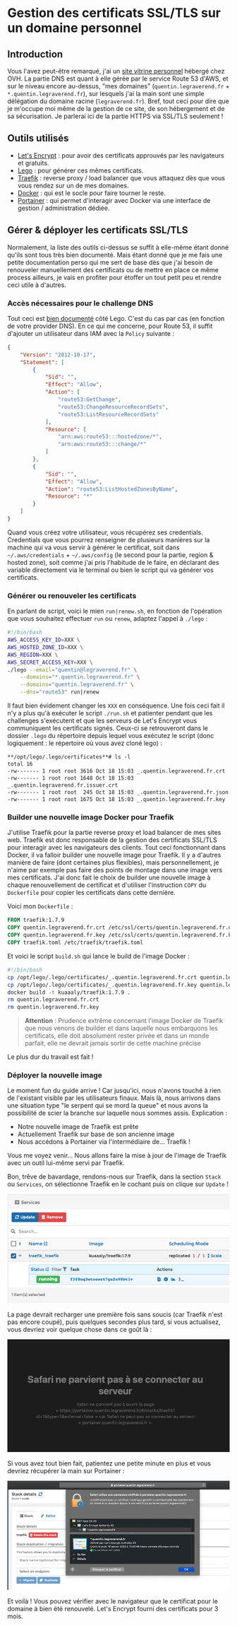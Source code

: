 # Gestion des certificats SSL/TLS sur un domaine personnel

## Introduction
Vous l'avez peut-être remarqué, j'ai un [site vitrine personnel](https://quentin.legraverend.fr) hébergé chez OVH. La partie DNS est quant à elle gérée par le service Route 53 d'AWS, et sur le niveau encore au-dessus, "mes domaines" (`quentin.legraverend.fr` + `*.quentin.legraverend.fr`), sur lesquels j'ai la main sont une simple délégation du domaine racine (`legraverend.fr`). Bref, tout ceci pour dire que je m'occupe moi même de la gestion de ce site, de son hébergement et de sa sécurisation. Je parlerai ici de la partie HTTPS via SSL/TLS seulement !

## Outils utilisés
- [Let's Encrypt](https://letsencrypt.org/fr/) : pour avoir des certificats approuvés par les navigateurs et gratuits.
- [Lego](https://github.com/go-acme/lego) : pour générer ces mêmes certificats.
- [Traefik](https://traefik.io) : reverse proxy / load balancer que vous attaquez dès que vous vous rendez sur un de mes domaines.
- [Docker](https://www.docker.com) : qui est le socle pour faire tourner le reste.
- [Portainer](https://www.portainer.io) : qui permet d'interagir avec Docker via une interface de gestion / administration dédiée.

## Gérer & déployer les certificats SSL/TLS
Normalement, la liste des outils ci-dessus se suffit à elle-même étant donné qu'ils sont tous très bien documenté. Mais étant donné que je me fais une petite documentation perso qui me sert de base dès que j'ai besoin de renouveler manuellement des certificats ou de mettre en place ce même process ailleurs, je vais en profiter pour étoffer un tout petit peu et rendre ceci utile à d'autres.

### Accès nécessaires pour le challenge DNS
Tout ceci est [bien documenté](https://github.com/go-acme/lego#dns-providers) côté Lego. C'est du cas par cas (en fonction de votre provider DNS). En ce qui me concerne, pour Route 53, il suffit d'ajouter un utilisateur dans IAM avec la `Policy` suivante :
```json
{
    "Version": "2012-10-17",
    "Statement": [
        {
            "Sid": "",
            "Effect": "Allow",
            "Action": [
                "route53:GetChange",
                "route53:ChangeResourceRecordSets",
                "route53:ListResourceRecordSets"
            ],
            "Resource": [
                "arn:aws:route53:::hostedzone/*",
                "arn:aws:route53:::change/*"
            ]
        },
        {
            "Sid": "",
            "Effect": "Allow",
            "Action": "route53:ListHostedZonesByName",
            "Resource": "*"
        }
    ]
}
```
Quand vous créez votre utilisateur, vous récupérez ses credentials. Credentials que vous pourrez renseigner de plusieurs manières sur la machine qui va vous servir à générer le certificat, soit dans `~/.aws/credentials` + `~/.aws/config` (le second pour la partie, region & hosted zone), soit comme j'ai pris l'habitude de le faire, en déclarant des variable directement via le terminal ou bien le script qui va générer vos certificats.

### Générer ou renouveler les certificats

En parlant de script, voici le mien `run|renew.sh`, en fonction de l'opération que vous souhaitez effectuer `run` ou `renew`, adaptez l'appel à `./lego` :
```bash
#!/bin/bash
AWS_ACCESS_KEY_ID=XXX \
AWS_HOSTED_ZONE_ID=XXX \
AWS_REGION=XXX \
AWS_SECRET_ACCESS_KEY=XXX \
./lego --email="quentin@legraverend.fr" \
    --domains="*.quentin.legraverend.fr" \
    --domains="quentin.legraverend.fr" \
	--dns="route53" run|renew
```
Il faut bien évidement changer les `XXX` en conséquence. Une fois ceci fait il n'y a plus qu'à exécuter le script `./run.sh` et patienter pendant que les challenges s'exécutent et que les serveurs de Let's Encrypt vous communiquent les certificats signés. Ceux-ci se retrouveront dans le dossier `.lego` du répertoire depuis lequel vous exécutez le script (donc logiquement : le répertoire où vous avez cloné lego) :
```
**/opt/lego/.lego/certificates**# ls -l	
total 16
-rw------- 1 root root 3616 Oct 18 15:03 _.quentin.legraverend.fr.crt
-rw------- 1 root root 1648 Oct 18 15:03 _.quentin.legraverend.fr.issuer.crt
-rw------- 1 root root  245 Oct 18 15:03 _.quentin.legraverend.fr.json
-rw------- 1 root root 1675 Oct 18 15:03 _.quentin.legraverend.fr.key
```

### Builder une nouvelle image Docker pour Traefik

J'utilise Traefik pour la partie reverse proxy et load balancer de mes sites web. Traefik est donc responsable de la gestion des certificats SSL/TLS pour interagir avec les navigateurs des clients. Tout ceci fonctionnant dans Docker, il va falloir builder une nouvelle image pour Traefik.
Il y a d'autres manière de faire (dont certaines plus flexibles), mais personnellement, je n'aime par exemple pas faire des points de montage dans une image vers mes certificats. J'ai donc fait le choix de builder une nouvelle image à chaque renouvellement de certificat et d'utiliser l'instruction `COPY` du `Dockerfile` pour copier les certificats dans cette dernière.

Voici mon `Dockerfile` :
```Dockerfile
FROM traefik:1.7.9
COPY quentin.legraverend.fr.crt /etc/ssl/certs/quentin.legraverend.fr.crt
COPY quentin.legraverend.fr.key /etc/ssl/certs/quentin.legraverend.fr.key
COPY traefik.toml /etc/traefik/traefik.toml
```

Et voici le script `build.sh` qui lance le build de l'image Docker :
```bash
#!/bin/bash
cp /opt/lego/.lego/certificates/_.quentin.legraverend.fr.crt quentin.legraverend.fr.crt
cp /opt/lego/.lego/certificates/_.quentin.legraverend.fr.key quentin.legraverend.fr.key
docker build -t kuaaaly/traefik:1.7.9 .
rm quentin.legraverend.fr.crt
rm quentin.legraverend.fr.key
```

> **Attention** :
> Prudence extrême concernant l'image Docker  de Traefik que nous venons de builder et dans laquelle nous embarquons les certificats, elle doit absolument rester privée et dans un monde parfait, elle ne devrait jamais sortir de cette machine précise

Le plus dur du travail est fait !

### Déployer la nouvelle image

Le moment fun du guide arrive ! Car jusqu'ici, nous n'avons touché à rien de l'existant visible par les utilisateurs finaux.
Mais là, nous arrivons dans une situation type "le serpent qui se mord la queue" et nous avons la possibilité de scier la branche sur laquelle nous sommes assis. Explication :
- Notre nouvelle image de Traefik est prête
- Actuellement Traefik sur base de son ancienne image
- Nous accédons à Portainer via l'intermédiaire de... Traefik !

Vous me voyez venir... Nous allons faire la mise à jour de l'image de Traefik avec un outil lui-même servi par Traefik.

Bon, trêve de bavardage,  rendons-nous sur Traefik, dans la section `Stack` ou `Services`, on sélectionne Traefik en le cochant puis on clique sur `Update` !

![traefik update](images/traefik_update.png)

La page devrait recharger une première fois sans soucis (car Traefik n'est pas encore coupé), puis quelques secondes plus tard, si vous actualisez, vous devriez voir quelque chose dans ce goût là :

![traefik down login](images/traefik_down.png)

Si vous avez tout bien fait, patientez une petite minute en plus et vous devriez récupérer la main sur Portainer :

![traefik back again](images/traefik_back_again.png)

Et voilà ! Vous pouvez vérifier avec le navigateur que le certificat pour le domaine à bien été renouvelé. Let's Encrypt fourni des certificats pour 3 mois.
<!--stackedit_data:
eyJoaXN0b3J5IjpbLTE4MDY2OTcwMjddfQ==
-->